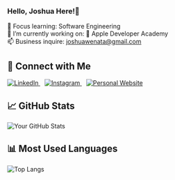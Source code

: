 ### Hello, Joshua Here!👋

🌱 Focus learning: Software Engineering
<br>
🔭 I’m currently working on:  Apple Developer Academy
<br>
📫 Business inquire: joshuawenata@gmail.com
<br>

## 🤝 Connect with Me
<a href="https://linkedin.com/in/joshuawenata" target="_blank">
    <img src="https://img.shields.io/badge/-LinkedIn-0A66C2?style=for-the-badge&logo=linkedin&logoColor=white" alt="LinkedIn">
</a>
<a href="https://instagram.com/joshuawenata" target="_blank" style="margin-left: 10px;">
    <img src="https://img.shields.io/badge/-Instagram-E4405F?style=for-the-badge&logo=instagram&logoColor=white" alt="Instagram">
</a>
<a href="https://joshuawenata.vercel.app" target="_blank" style="margin-left: 10px;">
    <img src="https://img.shields.io/badge/-Personal%20Website-FFD700?style=for-the-badge&logo=about-dot-me&logoColor=black" alt="Personal Website">
</a>

## 📈 GitHub Stats
![Your GitHub Stats](https://github-readme-stats.vercel.app/api?username=joshuawenata&show_icons=true&hide=issues&theme=algolia)

## 📊 Most Used Languages
![Top Langs](https://github-readme-stats.vercel.app/api/top-langs/?username=joshuawenata&layout=compact&theme=algolia)
